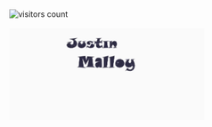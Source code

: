 <div align='left'>
  <img align='center' alt="visitors count" src="https://visitor-badge.glitch.me/badge?page_id=brickfrog.brickfrog">
</div>
<br />

<img src="https://github.com/brickfrog/brickfrog/raw/master/2020/output/output.gif" width="350">

